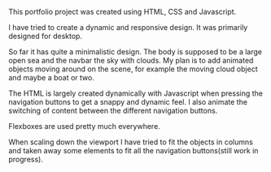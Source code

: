 This portfolio project was created using HTML, CSS and Javascript.

I have tried to create a dynamic and responsive design. It was primarily designed for desktop.

So far it has quite a minimalistic design.
The body is supposed to be a large open sea and the navbar the sky with clouds. My plan is to add animated objects moving around on the scene, for example the moving cloud object and maybe a boat or two.

The HTML is largely created dynamically with Javascript when pressing the navigation buttons to get a snappy and dynamic feel.
I also animate the switching of content between the different navigation buttons.

Flexboxes are used pretty much everywhere.

When scaling down the viewport I have tried to fit the objects in columns and taken away some elements to fit all the navigation buttons(still work in progress).




